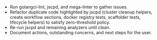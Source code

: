 - Run golangci-lint, jscpd, and mega-linter to gather issues.
- Refactor duplicate code highlighted by jscpd (cluster cleanup helpers, create workflow sections, docker registry tests, scaffolder tests, lifecycle helpers) to satisfy zero-threshold policy.
- Re-run jscpd and remaining analyzers until clean.
- Document actions, outstanding concerns, and next steps for the user.
